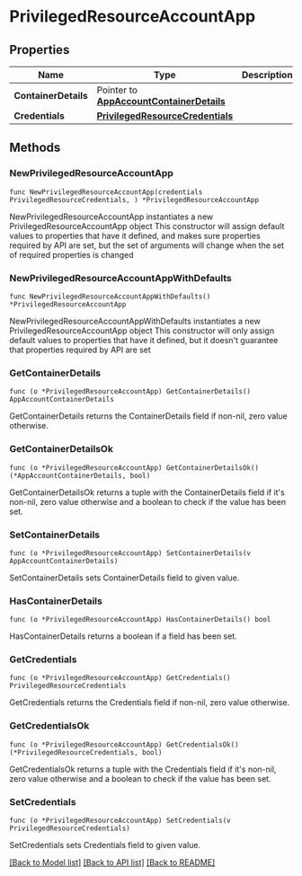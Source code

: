 # PrivilegedResourceAccountApp

## Properties

Name | Type | Description | Notes
------------ | ------------- | ------------- | -------------
**ContainerDetails** | Pointer to [**AppAccountContainerDetails**](AppAccountContainerDetails.md) |  | [optional] 
**Credentials** | [**PrivilegedResourceCredentials**](PrivilegedResourceCredentials.md) |  | 

## Methods

### NewPrivilegedResourceAccountApp

`func NewPrivilegedResourceAccountApp(credentials PrivilegedResourceCredentials, ) *PrivilegedResourceAccountApp`

NewPrivilegedResourceAccountApp instantiates a new PrivilegedResourceAccountApp object
This constructor will assign default values to properties that have it defined,
and makes sure properties required by API are set, but the set of arguments
will change when the set of required properties is changed

### NewPrivilegedResourceAccountAppWithDefaults

`func NewPrivilegedResourceAccountAppWithDefaults() *PrivilegedResourceAccountApp`

NewPrivilegedResourceAccountAppWithDefaults instantiates a new PrivilegedResourceAccountApp object
This constructor will only assign default values to properties that have it defined,
but it doesn't guarantee that properties required by API are set

### GetContainerDetails

`func (o *PrivilegedResourceAccountApp) GetContainerDetails() AppAccountContainerDetails`

GetContainerDetails returns the ContainerDetails field if non-nil, zero value otherwise.

### GetContainerDetailsOk

`func (o *PrivilegedResourceAccountApp) GetContainerDetailsOk() (*AppAccountContainerDetails, bool)`

GetContainerDetailsOk returns a tuple with the ContainerDetails field if it's non-nil, zero value otherwise
and a boolean to check if the value has been set.

### SetContainerDetails

`func (o *PrivilegedResourceAccountApp) SetContainerDetails(v AppAccountContainerDetails)`

SetContainerDetails sets ContainerDetails field to given value.

### HasContainerDetails

`func (o *PrivilegedResourceAccountApp) HasContainerDetails() bool`

HasContainerDetails returns a boolean if a field has been set.

### GetCredentials

`func (o *PrivilegedResourceAccountApp) GetCredentials() PrivilegedResourceCredentials`

GetCredentials returns the Credentials field if non-nil, zero value otherwise.

### GetCredentialsOk

`func (o *PrivilegedResourceAccountApp) GetCredentialsOk() (*PrivilegedResourceCredentials, bool)`

GetCredentialsOk returns a tuple with the Credentials field if it's non-nil, zero value otherwise
and a boolean to check if the value has been set.

### SetCredentials

`func (o *PrivilegedResourceAccountApp) SetCredentials(v PrivilegedResourceCredentials)`

SetCredentials sets Credentials field to given value.



[[Back to Model list]](../README.md#documentation-for-models) [[Back to API list]](../README.md#documentation-for-api-endpoints) [[Back to README]](../README.md)



